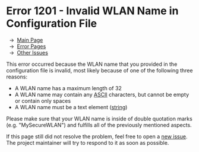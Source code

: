 # Error 1201 - Invalid WLAN Name in Configuration File

&nbsp;&nbsp;→ &nbsp;[Main Page](../)  
&nbsp;&nbsp;→ &nbsp;[Error Pages](../errors)  
&nbsp;&nbsp;→ &nbsp;[Other Issues](https://github.com/smolinde/iot-dashboard/issues)

This error occurred because the WLAN name that you provided in the configuration file is invalid, most likely because of one of the following three reasons:

* A WLAN name has a maximum length of 32
* A WLAN name may contain any [ASCII](https://en.wikipedia.org/wiki/ASCII) characters, but cannot be empty or contain only spaces
* A WLAN name must be a text element ([string](https://en.wikipedia.org/wiki/String_(computer_science)))

Please make sure that your WLAN name is inside of double quotation marks (e.g. "MySecureWLAN") and fulfills all of the previously mentioned aspects.

If this page still did not resolve the problem, feel free to open a [new issue](https://github.com/smolinde/iot-dashboard/issues/new?template=BLANK_ISSUE). The project maintainer will try to respond to it as soon as possible.